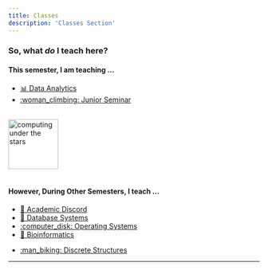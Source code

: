 ```yaml
---
title: Classes
description: 'Classes Section'
---
```

### So, what _**do**_ I teach here?

#### This semester, I am teaching ...

 + [:bar_chart: Data Analytics](/classes/dataanalytics/dataanalytics/)
 + [:woman_climbing: Junior Seminar](/classes/juniorseminar/juniorseminar/)

<center>
&#x200B;
</center>

<img src="/images/main/starComputing1.jpg" alt="computing under the stars" width="100"/>

<!-- <img src="/images/main/starComputing1.jpg" alt="computing under the stars" width="100" height="400"/> -->

<!-- add a line drop -->
<center>
&#x200B;
</center>

<!-- add a line drop -->
<!-- <center>
&#x200B;
</center> -->

#### However, During Other Semesters, I teach ...

 + [:compass: Academic Discord](/classes/academicdiscord/academicdiscord/)
 + [:thread: Database Systems](/classes/databasesystems/databasesystems/)
 + [:computer_disk: Operating Systems](/classes/operatingsystems/operatingsystems/)
 + [:dna: Bioinformatics](/classes/bioinformatics/bioinformatics/)
<!-- need to go to index on discretestructures since there are "blog files" to host there... -->
 + [:man_biking: Discrete Structures](/classes/discretestructures/)

---

<!-- ### Descriptions -->
